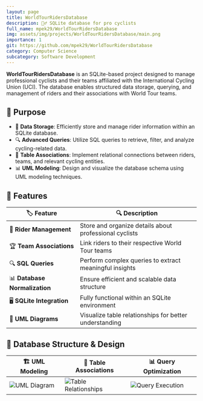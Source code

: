 ```yaml
---
layout: page
title: WorldTourRidersDatabase
description: 🚴‍♂️ SQLite database for pro cyclists
full_name: mpek29/WorldTourRidersDatabase
img: assets/img/projects/WorldTourRidersDatabase/main.png
importance: 1
git: https://github.com/mpek29/WorldTourRidersDatabase
category: Computer Science
subcategory: Software Development
---
```



**WorldTourRidersDatabase** is an SQLite-based project designed to manage professional cyclists and their teams affiliated with the International Cycling Union (UCI). The database enables structured data storage, querying, and management of riders and their associations with World Tour teams.

## 🎯 Purpose

- 📂 **Data Storage**: Efficiently store and manage rider information within an SQLite database.
- 🔍 **Advanced Queries**: Utilize SQL queries to retrieve, filter, and analyze cycling-related data.
- 🔗 **Table Associations**: Implement relational connections between riders, teams, and relevant cycling entities.
- 📊 **UML Modeling**: Design and visualize the database schema using UML modeling techniques.

## 📝 Features

| 🏷️ Feature         | 🔍 Description |
|----------------|-------------|
| 📌 **Rider Management** | Store and organize details about professional cyclists |
| 🏆 **Team Associations** | Link riders to their respective World Tour teams |
| 🔍 **SQL Queries** | Perform complex queries to extract meaningful insights |
| 📊 **Database Normalization** | Ensure efficient and scalable data structure |
| 🖥️ **SQLite Integration** | Fully functional within an SQLite environment |
| 📜 **UML Diagrams** | Visualize table relationships for better understanding |

## 📐 Database Structure & Design

| 🏗️ UML Modeling | 🔗 Table Associations | 📊 Query Optimization |
|-----------|-----------|-----------|
| ![UML Diagram](assets/img/uml_diagram.png) | ![Table Relationships](assets/img/table_relationships.png) | ![Query Execution](assets/img/query_execution.png) |

